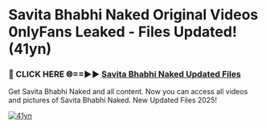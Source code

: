 # Savita Bhabhi Naked Original Videos 0nlyFans Leaked - Files Updated! (41yn)

<h3>🔴 CLICK HERE 🌐==►► <a href="https://tinyurl.com/up5wt9bj" rel="nofollow">Savita Bhabhi Naked Updated Files</a></h3>

Get Savita Bhabhi Naked and all content. Now you can access all videos and pictures of Savita Bhabhi Naked. New Updated Files 2025!

[![41yn](https://i.imgur.com/ABiUzMV.gif)](https://tinyurl.com/up5wt9bj)
